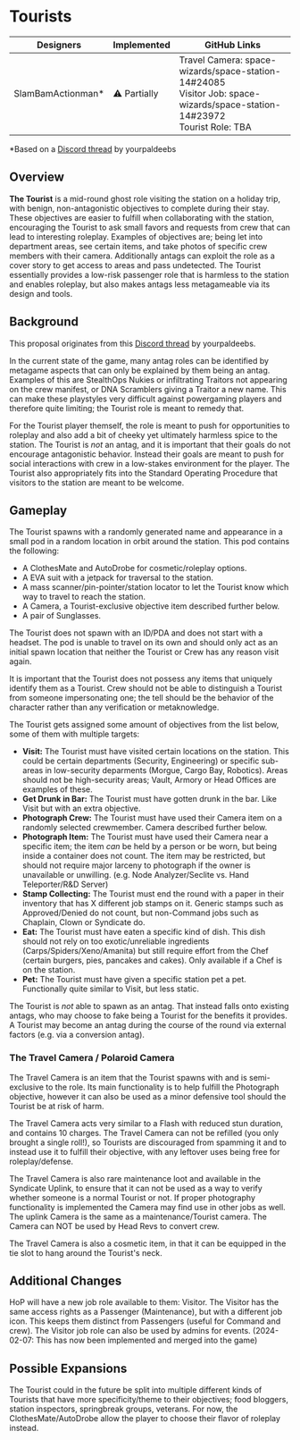 # Tourists

| Designers | Implemented | GitHub Links |
|---|---|---|
| SlamBamActionman* | ⚠️ Partially | Travel Camera: space-wizards/space-station-14#24085<br> Visitor Job: space-wizards/space-station-14#23972<br>Tourist Role: TBA|

*Based on a [Discord thread](https://discord.com/channels/310555209753690112/1193309894879744151) by yourpaldeebs

## Overview

**The Tourist** is a mid-round ghost role visiting the station on a holiday trip, with benign, non-antagonistic objectives to complete during their stay. These objectives are easier to fulfill when collaborating with the station, encouraging the Tourist to ask small favors and requests from crew that can lead to interesting roleplay. Examples of objectives are; being let into department areas, see certain items, and take photos of specific crew members with their camera. Additionally antags can exploit the role as a cover story to get access to areas and pass undetected. The Tourist essentially provides a low-risk passenger role that is harmless to the station and enables roleplay, but also makes antags less metagameable via its design and tools.

## Background

This proposal originates from this [Discord thread](https://discord.com/channels/310555209753690112/1193309894879744151) by yourpaldeebs.

In the current state of the game, many antag roles can be identified by metagame aspects that can only be explained by them being an antag. Examples of this are StealthOps Nukies or infiltrating Traitors not appearing on the crew manifest, or DNA Scramblers giving a Traitor a new name. This can make these playstyles very difficult against powergaming players and therefore quite limiting; the Tourist role is meant to remedy that.

For the Tourist player themself, the role is meant to push for opportunities to roleplay and also add a bit of cheeky yet ultimately harmless spice to the station. The Tourist is *not* an antag, and it is important that their goals do not encourage antagonistic behavior. Instead their goals are meant to push for social interactions with crew in a low-stakes environment for the player. The Tourist also appropriately fits into the Standard Operating Procedure that visitors to the station are meant to be welcome.

## Gameplay

The Tourist spawns with a randomly generated name and appearance in a small pod in a random location in orbit around the station. 
This pod contains the following:
- A ClothesMate and AutoDrobe for cosmetic/roleplay options.
- A EVA suit with a jetpack for traversal to the station.
- A mass scanner/pin-pointer/station locator to let the Tourist know which way to travel to reach the station.
- A Camera, a Tourist-exclusive objective item described further below.
- A pair of Sunglasses.

The Tourist does not spawn with an ID/PDA and does not start with a headset. The pod is unable to travel on its own and should only act as an initial spawn location that neither the Tourist or Crew has any reason visit again. 

It is important that the Tourist does not possess any items that uniquely identify them as a Tourist. Crew should not be able to distinguish a Tourist from someone impersonating one; the tell should be the behavior of the character rather than any verification or metaknowledge.

The Tourist gets assigned some amount of objectives from the list below, some of them with multiple targets:

- **Visit:** The Tourist must have visited certain locations on the station. This could be certain departments (Security, Engineering) or specific sub-areas in low-security deparments (Morgue, Cargo Bay, Robotics). Areas should not be high-security areas; Vault, Armory or Head Offices are examples of these.
- **Get Drunk in Bar:** The Tourist must have gotten drunk in the bar. Like Visit but with an extra objective.
- **Photograph Crew:** The Tourist must have used their Camera item on a randomly selected crewmember. Camera described further below.
- **Photograph Item:** The Tourist must have used their Camera near a specific item; the item *can* be held by a person or be worn, but being inside a container does not count. The item may be restricted, but should not require major larceny to photograph if the owner is unavailable or unwilling. (e.g. Node Analyzer/Seclite vs. Hand Teleporter/R&D Server)
- **Stamp Collecting:** The Tourist must end the round with a paper in their inventory that has X different job stamps on it. Generic stamps such as Approved/Denied do not count, but non-Command jobs such as Chaplain, Clown or Syndicate do.
- **Eat:** The Tourist must have eaten a specific kind of dish. This dish should not rely on too exotic/unreliable ingredients (Carps/Spiders/Xeno/Amanita) but still require effort from the Chef (certain burgers, pies, pancakes and cakes). Only available if a Chef is on the station.
- **Pet:** The Tourist must have given a specific station pet a pet. Functionally quite similar to Visit, but less static.

The Tourist is *not* able to spawn as an antag. That instead falls onto existing antags, who may choose to fake being a Tourist for the benefits it provides. A Tourist may become an antag during the course of the round via external factors (e.g. via a conversion antag).

### The Travel Camera / Polaroid Camera

The Travel Camera is an item that the Tourist spawns with and is semi-exclusive to the role. Its main functionality is to help fulfill the Photograph objective, however it can also be used as a minor defensive tool should the Tourist be at risk of harm. 

The Travel Camera acts very similar to a Flash with reduced stun duration, and contains 10 charges. The Travel Camera can not be refilled (you only brought a single roll!), so Tourists are discouraged from spamming it and to instead use it to fulfill their objective, with any leftover uses being free for roleplay/defense.

The Travel Camera is also rare maintenance loot and available in the Syndicate Uplink, to ensure that it can not be used as a way to verify whether someone is a normal Tourist or not. If proper photography functionality is implemented the Camera may find use in other jobs as well. The uplink Camera is the same as a maintenance/Tourist camera. The Camera can NOT be used by Head Revs to convert crew.

The Travel Camera is also a cosmetic item, in that it can be equipped in the tie slot to hang around the Tourist's neck.

## Additional Changes

HoP will have a new job role available to them: Visitor. The Visitor has the same access rights as a Passenger (Maintenance), but with a different job icon. This keeps them distinct from Passengers (useful for Command and crew). The Visitor job role can also be used by admins for events. (2024-02-07: This has now been implemented and merged into the game)

## Possible Expansions

The Tourist could in the future be split into multiple different kinds of Tourists that have more specificity/theme to their objectives; food bloggers, station inspectors, springbreak groups, veterans. For now, the ClothesMate/AutoDrobe allow the player to choose their flavor of roleplay instead.
